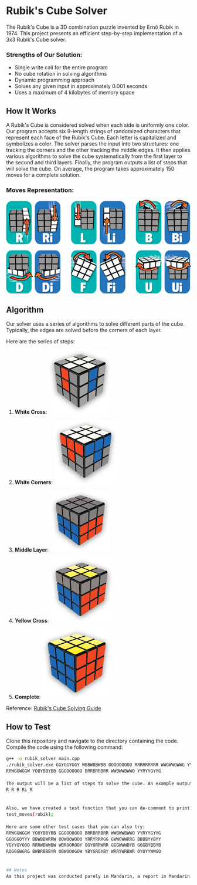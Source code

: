 # Rubik's Cube Solver

The Rubik's Cube is a 3D combination puzzle invented by Ernő Rubik in 1974. This project presents an efficient step-by-step implementation of a 3x3 Rubik's Cube solver.

### Strengths of Our Solution:
- Single write call for the entire program
- No cube rotation in solving algorithms
- Dynamic programming approach
- Solves any given input in approximately 0.001 seconds
- Uses a maximum of 4 kilobytes of memory space

## How It Works

A Rubik's Cube is considered solved when each side is uniformly one color. Our program accepts six 9-length strings of randomized characters that represent each face of the Rubik's Cube. Each letter is capitalized and symbolizes a color. The solver parses the input into two structures: one tracking the corners and the other tracking the middle edges. It then applies various algorithms to solve the cube systematically from the first layer to the second and third layers. Finally, the program outputs a list of steps that will solve the cube. On average, the program takes approximately 150 moves for a complete solution.

### Moves Representation:

![moves](https://raw.githubusercontent.com/mgia/rubix/master/images/image.png)

## Algorithm

Our solver uses a series of algorithms to solve different parts of the cube. Typically, the edges are solved before the corners of each layer.

Here are the series of steps:

1. **White Cross**:
   ![cube](https://raw.githubusercontent.com/mgia/rubix/master/images/white_cross.png)
   
2. **White Corners**:
   ![cube](https://raw.githubusercontent.com/mgia/rubix/master/images/white_corners.png)
   
3. **Middle Layer**:
   ![cube](https://raw.githubusercontent.com/mgia/rubix/master/images/middle_layer.png)
   
4. **Yellow Cross**:
   ![cube](https://raw.githubusercontent.com/mgia/rubix/master/images/yellow_cross.png)
   
5. **Complete**:
   ![cube](https://raw.githubusercontent.com/mgia/rubix/master/images/complete.png)

Reference: [Rubik's Cube Solving Guide](http://www.rossnazirullah.com/students/images/Rubiks.pdf)

## How to Test

Clone this repository and navigate to the directory containing the code. Compile the code using the following command:
```sh
g++ -o rubik_solver main.cpp
./rubik_solver.exe GGYGGYGGY WBBWBBWBB OOOOOOOOO RRRRRRRRR WWGWWGWWG YYBYYBYYB
RRWGGWGGW YOOYBBYBB GGGOOOOOO BRRBRRBRR WWBWWBWWO YYRYYGYYG

The output will be a list of steps to solve the cube. An example output:
R R R Ri R


Also, we have created a test function that you can de-comment to print the co-ordinates of the cube:
test_moves(rubik);

Here are some other test cases that you can also try:
RRWGGWGGW YOOYBBYBB GGGOOOOOO BRRBRRBRR WWBWWBWWO YYRYYGYYG
GGOGGOYYY BBWBBWRRW OOWOOWOOO YRRYRRRGG GWWGWWRRG BBBBYYBYY
YGYYGYOOO RRRWBWWBW WBROOROOY OGYORRWRR GGGWWWBYB GGGBYBBYB
ROGGGWGRG BWBRBBBYR OBWOOOGOW YBYGRGYBY WRRYWRBWR OYOYYWWGO


## Notes
As this project was conducted purely in Mandarin, a report in Mandarin can be found in this repository for reference.
